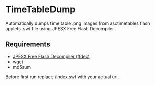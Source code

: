 # TimeTableDump
Automatically dumps time table .png images from asctimetables flash applets .swf file using JPESX Free Flash Decompiler.
## Requirements
- [JPESX Free Flash Decompiler (ffdec)](https://www.free-decompiler.com/flash/)
- wget
- md5sum

Before first run replace <url>/index.swf with your actual url.
